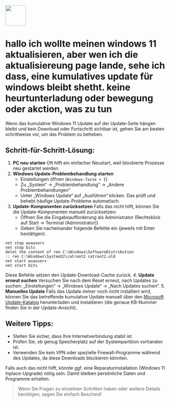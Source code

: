 <img src="https://r2cdn.perplexity.ai/pplx-full-logo-primary-dark%402x.png" style="height:64px;margin-right:32px"/>

# hallo ich wollte meinen windows 11 aktualisieren, aber wen ich die aktualisiereung page lande, sehe ich dass, eine kumulatives update für windows bleibt shetht. keine heurtunterladung oder bewegung oder akction, was zu tun

Wenn das kumulative Windows 11 Update auf der Update-Seite hängen bleibt und kein Download oder Fortschritt sichtbar ist, gehen Sie am besten schrittweise vor, um das Problem zu beheben.

## Schritt-für-Schritt-Lösung:

1. **PC neu starten**
Oft hilft ein einfacher Neustart, weil blockierte Prozesse neu gestartet werden.
2. **Windows Update-Problembehandlung starten**
    - Einstellungen öffnen (`Windows-Taste + I`)
    - Zu „System“ → „Problembehandlung“ → „Andere Problembehandlungen“
    - Unter „Windows Update“ auf „Ausführen“ klicken.
Das prüft und behebt häufige Update-Probleme automatisch.
3. **Update-Komponenten zurücksetzen**
Falls das nicht hilft, können Sie die Update-Komponenten manuell zurücksetzen:
    - Öffnen Sie die Eingabeaufforderung als Administrator (Rechtsklick auf Start → Terminal (Administrator))
    - Geben Sie nacheinander folgende Befehle ein (jeweils mit Enter bestätigen):

```
net stop wuauserv
net stop bits
delet the content of ren C:\Windows\SoftwareDistribution 
:: ren C:\Windows\System32\catroot2 catroot2.old
net start wuauserv
net start bits
```


Diese Befehle setzen den Update-Download-Cache zurück.
4. **Update erneut suchen**
Versuchen Sie nach dem Reset erneut, nach Updates zu suchen: „Einstellungen“ → „Windows Update“ → „Nach Updates suchen“.
5. **Manuelles Update**
Falls das Update immer noch nicht installiert wird, können Sie das betreffende kumulative Update manuell über den [Microsoft Update-Katalog](https://www.catalog.update.microsoft.com/Home.aspx) herunterladen und installieren (die genaue KB-Nummer finden Sie in der Update-Ansicht).

## Weitere Tipps:

- Stellen Sie sicher, dass Ihre Internetverbindung stabil ist.
- Prüfen Sie, ob genug Speicherplatz auf der Systempartition vorhanden ist.
- Verwenden Sie kein VPN oder spezielle Firewall-Programme während des Updates, da diese Downloads blockieren könnten.

Falls auch das nicht hilft, könnte ggf. eine Reparaturinstallation (Windows 11 Inplace-Upgrade) nötig sein. Damit bleiben persönliche Daten und Programme erhalten.

> Wenn Sie Fragen zu einzelnen Schritten haben oder weitere Details benötigen, sagen Sie einfach Bescheid!

